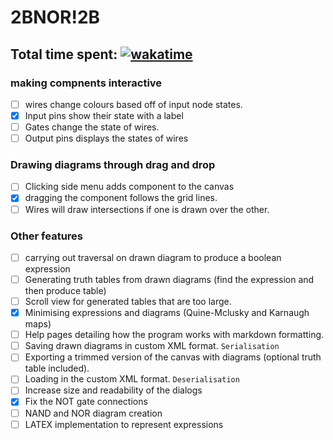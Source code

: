 # 2BNOR!2B

Total time spent: [![wakatime](https://wakatime.com/badge/user/8eec35f3-fd84-49c8-835b-b417c4509a9a/project/018bba66-c7a6-493e-a108-66e509c4020f.svg)](https://wakatime.com/badge/user/8eec35f3-fd84-49c8-835b-b417c4509a9a/project/018bba66-c7a6-493e-a108-66e509c4020f)
---
### making compnents interactive
- [ ] wires change colours based off of input node states. 
- [x] Input pins show their state with a label
- [ ] Gates change the state of wires.
- [ ] Output pins displays the states of wires
### Drawing diagrams through drag and drop
- [ ] Clicking side menu adds component to the canvas
- [x] dragging the component follows the grid lines.
- [ ] Wires will draw intersections if one is drawn over the other.
### Other features
- [ ] carrying out traversal on drawn diagram to produce a boolean expression
- [ ] Generating truth tables from drawn diagrams (find the expression and then produce table)
- [ ] Scroll view for generated tables that are too large.
- [x] Minimising expressions and diagrams (Quine-Mclusky and Karnaugh maps)
- [ ] Help pages detailing how the program works with markdown formatting.
- [ ] Saving drawn diagrams in custom XML format. `Serialisation`
- [ ] Exporting a trimmed version of the canvas with diagrams (optional truth table included).
- [ ] Loading in the custom XML format. `Deserialisation`
- [ ] Increase size and readability of the dialogs
- [x] Fix the NOT gate connections
- [ ] NAND and NOR diagram creation
- [ ] LATEX implementation to represent expressions
